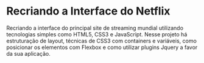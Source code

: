 # Recriando a Interface do Netflix

Recriando a interface do principal site de streaming mundial utilizando tecnologias simples como HTML5, CSS3 e JavaScript. Nesse projeto há estruturação de layout, técnicas de CSS3 com containers e variáveis, como posicionar os elementos com Flexbox e como utilizar plugins Jquery a favor da sua aplicação.